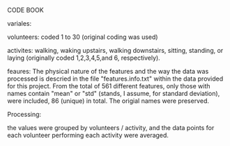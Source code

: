 CODE BOOK

variales:

volunteers: coded 1 to 30 (original coding was used)

activites: walking, waking upstairs, walking downstairs, sitting, standing, or laying (originally coded 1,2,3,4,5,and 6, respectively).

feaures: The physical nature of the features and the way the data was processed is descried in the file "features.info.txt" within the data provided 
for this project. From the total of 561 different features, only those with names contain "mean" or "std" (stands, I assume, for standard
deviation), were included, 86 (unique) in total. The origial names were preserved.

Processing: 

the values were grouped by volunteers / activity, and the data points for each volunteer performing each activity were averaged.   
